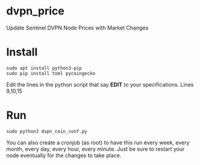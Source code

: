 # dvpn_price
Update Sentinel DVPN Node Prices with Market Changes

# Install
```shell
sudo apt install python3-pip
sudo pip install toml pycoingecko
```

Edit the lines in the python script that say **EDIT**
to your specifications.
Lines 9,10,15

# Run
```shell
sudo python3 dvpn_coin_conf.py
```

You can also create a cronjob (as root) to have this run every week, every month, every day, every hour, every minute. Just be sure to restart your node eventually for the changes to take place. 

